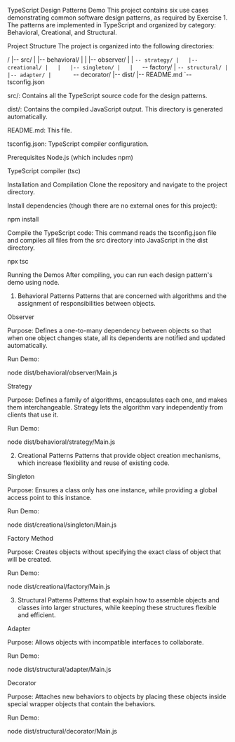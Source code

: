 TypeScript Design Patterns Demo
This project contains six use cases demonstrating common software design patterns, as required by Exercise 1. The patterns are implemented in TypeScript and organized by category: Behavioral, Creational, and Structural.

Project Structure
The project is organized into the following directories:

/
|-- src/
|   |-- behavioral/
|   |   |-- observer/
|   |   `-- strategy/
|   |-- creational/
|   |   |-- singleton/
|   |   `-- factory/
|   `-- structural/
|       |-- adapter/
|       `-- decorator/
|-- dist/
|-- README.md
`-- tsconfig.json

src/: Contains all the TypeScript source code for the design patterns.

dist/: Contains the compiled JavaScript output. This directory is generated automatically.

README.md: This file.

tsconfig.json: TypeScript compiler configuration.

Prerequisites
Node.js (which includes npm)

TypeScript compiler (tsc)

Installation and Compilation
Clone the repository and navigate to the project directory.

Install dependencies (though there are no external ones for this project):

npm install

Compile the TypeScript code:
This command reads the tsconfig.json file and compiles all files from the src directory into JavaScript in the dist directory.

npx tsc

Running the Demos
After compiling, you can run each design pattern's demo using node.

1. Behavioral Patterns
Patterns that are concerned with algorithms and the assignment of responsibilities between objects.

Observer

Purpose: Defines a one-to-many dependency between objects so that when one object changes state, all its dependents are notified and updated automatically.

Run Demo:

node dist/behavioral/observer/Main.js

Strategy

Purpose: Defines a family of algorithms, encapsulates each one, and makes them interchangeable. Strategy lets the algorithm vary independently from clients that use it.

Run Demo:

node dist/behavioral/strategy/Main.js

2. Creational Patterns
Patterns that provide object creation mechanisms, which increase flexibility and reuse of existing code.

Singleton

Purpose: Ensures a class only has one instance, while providing a global access point to this instance.

Run Demo:

node dist/creational/singleton/Main.js

Factory Method

Purpose: Creates objects without specifying the exact class of object that will be created.

Run Demo:

node dist/creational/factory/Main.js

3. Structural Patterns
Patterns that explain how to assemble objects and classes into larger structures, while keeping these structures flexible and efficient.

Adapter

Purpose: Allows objects with incompatible interfaces to collaborate.

Run Demo:

node dist/structural/adapter/Main.js

Decorator

Purpose: Attaches new behaviors to objects by placing these objects inside special wrapper objects that contain the behaviors.

Run Demo:

node dist/structural/decorator/Main.js

